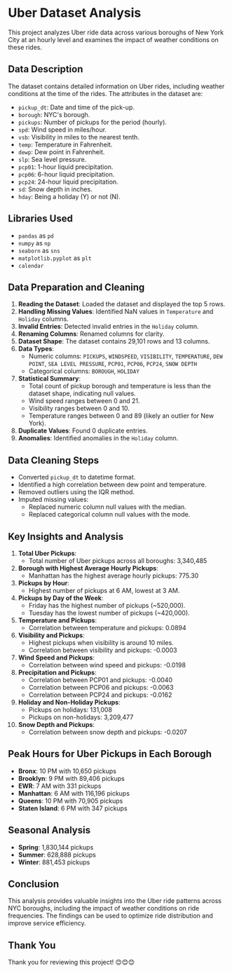 # Uber Dataset Analysis

This project analyzes Uber ride data across various boroughs of New York City at an hourly level and examines the impact of weather conditions on these rides.

## Data Description

The dataset contains detailed information on Uber rides, including weather conditions at the time of the rides. The attributes in the dataset are:

- `pickup_dt`: Date and time of the pick-up.
- `borough`: NYC's borough.
- `pickups`: Number of pickups for the period (hourly).
- `spd`: Wind speed in miles/hour.
- `vsb`: Visibility in miles to the nearest tenth.
- `temp`: Temperature in Fahrenheit.
- `dewp`: Dew point in Fahrenheit.
- `slp`: Sea level pressure.
- `pcp01`: 1-hour liquid precipitation.
- `pcp06`: 6-hour liquid precipitation.
- `pcp24`: 24-hour liquid precipitation.
- `sd`: Snow depth in inches.
- `hday`: Being a holiday (Y) or not (N).

## Libraries Used

- `pandas` as `pd`
- `numpy` as `np`
- `seaborn` as `sns`
- `matplotlib.pyplot` as `plt`
- `calendar`

## Data Preparation and Cleaning

1. **Reading the Dataset**: Loaded the dataset and displayed the top 5 rows.
2. **Handling Missing Values**: Identified NaN values in `Temperature` and `Holiday` columns.
3. **Invalid Entries**: Detected invalid entries in the `Holiday` column.
4. **Renaming Columns**: Renamed columns for clarity.
5. **Dataset Shape**: The dataset contains 29,101 rows and 13 columns.
6. **Data Types**: 
   - Numeric columns: `PICKUPS`, `WINDSPEED`, `VISIBILITY`, `TEMPERATURE`, `DEW POINT`, `SEA LEVEL PRESSURE`, `PCP01`, `PCP06`, `PCP24`, `SNOW DEPTH`
   - Categorical columns: `BOROUGH`, `HOLIDAY`
7. **Statistical Summary**:
   - Total count of pickup borough and temperature is less than the dataset shape, indicating null values.
   - Wind speed ranges between 0 and 21.
   - Visibility ranges between 0 and 10.
   - Temperature ranges between 0 and 89 (likely an outlier for New York).
8. **Duplicate Values**: Found 0 duplicate entries.
9. **Anomalies**: Identified anomalies in the `Holiday` column.

## Data Cleaning Steps

- Converted `pickup_dt` to datetime format.
- Identified a high correlation between dew point and temperature.
- Removed outliers using the IQR method.
- Imputed missing values:
  - Replaced numeric column null values with the median.
  - Replaced categorical column null values with the mode.

## Key Insights and Analysis

1. **Total Uber Pickups**:
   - Total number of Uber pickups across all boroughs: 3,340,485
2. **Borough with Highest Average Hourly Pickups**:
   - Manhattan has the highest average hourly pickups: 775.30
3. **Pickups by Hour**:
   - Highest number of pickups at 6 AM, lowest at 3 AM.
4. **Pickups by Day of the Week**:
   - Friday has the highest number of pickups (~520,000).
   - Tuesday has the lowest number of pickups (~420,000).
5. **Temperature and Pickups**:
   - Correlation between temperature and pickups: 0.0894
6. **Visibility and Pickups**:
   - Highest pickups when visibility is around 10 miles.
   - Correlation between visibility and pickups: -0.0003
7. **Wind Speed and Pickups**:
   - Correlation between wind speed and pickups: -0.0198
8. **Precipitation and Pickups**:
   - Correlation between PCP01 and pickups: -0.0040
   - Correlation between PCP06 and pickups: -0.0063
   - Correlation between PCP24 and pickups: -0.0162
9. **Holiday and Non-Holiday Pickups**:
   - Pickups on holidays: 131,008
   - Pickups on non-holidays: 3,209,477
10. **Snow Depth and Pickups**:
    - Correlation between snow depth and pickups: -0.0207

## Peak Hours for Uber Pickups in Each Borough

- **Bronx**: 10 PM with 10,650 pickups
- **Brooklyn**: 9 PM with 89,406 pickups
- **EWR**: 7 AM with 331 pickups
- **Manhattan**: 6 AM with 116,196 pickups
- **Queens**: 10 PM with 70,905 pickups
- **Staten Island**: 6 PM with 347 pickups

## Seasonal Analysis

- **Spring**: 1,830,144 pickups
- **Summer**: 628,888 pickups
- **Winter**: 881,453 pickups

## Conclusion

This analysis provides valuable insights into the Uber ride patterns across NYC boroughs, including the impact of weather conditions on ride frequencies. The findings can be used to optimize ride distribution and improve service efficiency.

## Thank You

Thank you for reviewing this project! 😊😊😊

